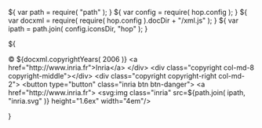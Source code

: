 ${ var path = require( "path" ); }
${ var config = require( hop.config ); }
${ var docxml = require( require( hop.config ).docDir + "/xml.js" ); }
${ var ipath = path.join( config.iconsDir, "hop" ); }

${<footer>
    <div class="container">
       <div class="copyright col-md-2 copyright-left">
          &copy; ${docxml.copyrightYears( 2006 )}
	      <a href="http://www.inria.fr">Inria</a>
       </div>
	   <div class="copyright col-md-8 copyright-middle"></div>
	   <div class="copyright copyright-right col-md-2">
	     <button type="button" class="inria btn btn-danger">
           <a href="http://www.inria.fr">
             <svg:img class="inria"
		              src=${path.join( ipath, "inria.svg" )}
		              height="1.6ex" width="4em"/>
           </a>
	     </button>
	   </div>
     </div>
   </footer>}
